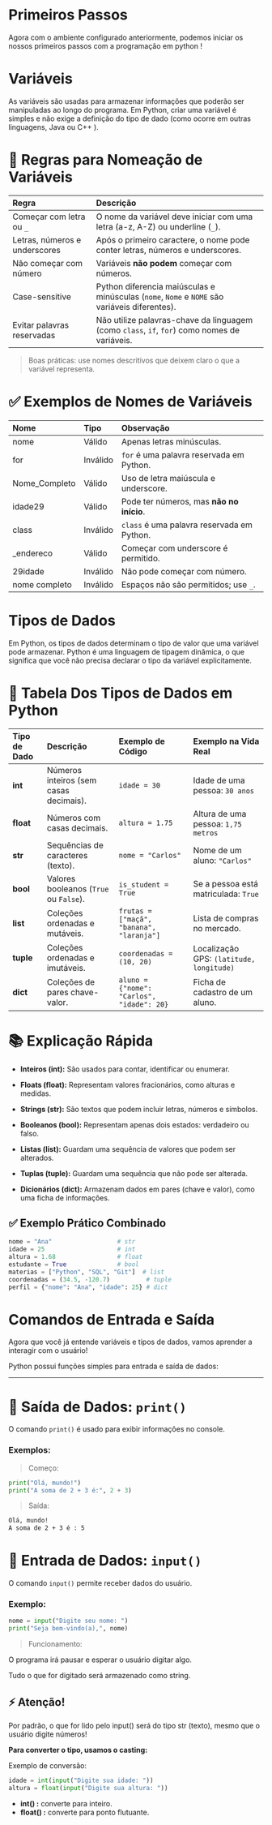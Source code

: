 # Primeiros Passos
Agora com o ambiente configurado anteriormente, podemos iniciar os nossos primeiros passos com a programação em python !

# Variáveis 
As variáveis são usadas para armazenar informações que poderão ser manipuladas ao longo do programa. Em Python, criar uma variável é simples e não exige a definição do tipo de dado (como ocorre em outras linguagens, Java ou C++ ).

# 🧠 Regras para Nomeação de Variáveis

| Regra | Descrição |
|:------|:----------|
| Começar com letra ou `_` | O nome da variável deve iniciar com uma letra (a-z, A-Z) ou underline (`_`). |
| Letras, números e underscores | Após o primeiro caractere, o nome pode conter letras, números e underscores. |
| Não começar com número | Variáveis **não podem** começar com números. |
| Case-sensitive | Python diferencia maiúsculas e minúsculas (`nome`, `Nome` e `NOME` são variáveis diferentes). |
| Evitar palavras reservadas | Não utilize palavras-chave da linguagem (como `class`, `if`, `for`) como nomes de variáveis. |

> Boas práticas: use nomes descritivos que deixem claro o que a variável representa.

# ✅ Exemplos de Nomes de Variáveis

| Nome | Tipo | Observação |
|:-----|:--------|:-----------|
| nome | Válido | Apenas letras minúsculas. |
| for | Inválido | `for` é uma palavra reservada em Python. |
| Nome_Completo | Válido | Uso de letra maiúscula e underscore. |
| idade29 | Válido | Pode ter números, mas **não no início**. |
| class | Inválido | `class` é uma palavra reservada em Python. |
| _endereco | Válido | Começar com underscore é permitido. |
| 29idade | Inválido | Não pode começar com número. |
| nome completo | Inválido | Espaços não são permitidos; use `_`. |

# Tipos de Dados
Em Python, os tipos de dados determinam o tipo de valor que uma variável pode armazenar. Python é uma linguagem de tipagem dinâmica, o que significa que você não precisa declarar o tipo da variável explicitamente.

# 🔹 Tabela Dos Tipos de Dados em Python

| Tipo de Dado | Descrição | Exemplo de Código | Exemplo na Vida Real |
|:-------------|:----------|:------------------|:---------------------|
| **int** | Números inteiros (sem casas decimais). | `idade = 30` | Idade de uma pessoa: `30 anos` |
| **float** | Números com casas decimais. | `altura = 1.75` | Altura de uma pessoa: `1,75 metros` |
| **str** | Sequências de caracteres (texto). | `nome = "Carlos"` | Nome de um aluno: `"Carlos"` |
| **bool** | Valores booleanos (`True` ou `False`). | `is_student = True` | Se a pessoa está matriculada: `True` |
| **list** | Coleções ordenadas e mutáveis. | `frutas = ["maçã", "banana", "laranja"]` | Lista de compras no mercado. |
| **tuple** | Coleções ordenadas e imutáveis. | `coordenadas = (10, 20)` | Localização GPS: `(latitude, longitude)` |
| **dict** | Coleções de pares chave-valor. | `aluno = {"nome": "Carlos", "idade": 20}` | Ficha de cadastro de um aluno. |

# 📚 Explicação Rápida
- **Inteiros (int):** São usados para contar, identificar ou enumerar.

- **Floats (float):** Representam valores fracionários, como alturas e medidas.

- **Strings (str):** São textos que podem incluir letras, números e símbolos.

- **Booleanos (bool):** Representam apenas dois estados: verdadeiro ou falso.

- **Listas (list):** Guardam uma sequência de valores que podem ser alterados.

- **Tuplas (tuple):** Guardam uma sequência que não pode ser alterada.

- **Dicionários (dict):** Armazenam dados em pares (chave e valor), como uma ficha de informações.

## ✅ Exemplo Prático Combinado

```python
nome = "Ana"                  # str
idade = 25                    # int
altura = 1.68                 # float
estudante = True              # bool
materias = ["Python", "SQL", "Git"]  # list
coordenadas = (34.5, -120.7)          # tuple
perfil = {"nome": "Ana", "idade": 25} # dict
```

# Comandos de Entrada e Saída
Agora que você já entende variáveis e tipos de dados, vamos aprender a interagir com o usuário!

Python possui funções simples para entrada e saída de dados:

---

# 🔹 Saída de Dados: `print()`

O comando `print()` é usado para exibir informações no console.

### Exemplos:
> Começo:

```python
print("Olá, mundo!")
print("A soma de 2 + 3 é:", 2 + 3)
```

> Saída:

```bash
Olá, mundo!
A soma de 2 + 3 é : 5 
```

# 🔹 Entrada de Dados: `input()`
O comando `input()` permite receber dados do usuário.

### Exemplo:

```python
nome = input("Digite seu nome: ")
print("Seja bem-vindo(a),", nome)
```

> Funcionamento:

O programa irá pausar e esperar o usuário digitar algo.

Tudo o que for digitado será armazenado como string.

## ⚡ Atenção!
Por padrão, o que for lido pelo input() será do tipo str (texto), mesmo que o usuário digite números! 

**Para converter o tipo, usamos o casting:**

Exemplo de conversão:

```python
idade = int(input("Digite sua idade: "))
altura = float(input("Digite sua altura: "))
```

- **int() :** converte para inteiro.
- **float() :** converte para ponto flutuante.